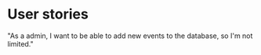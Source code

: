 # User stories

"As a admin, I want to be able to add new events to the database, so I'm not limited."